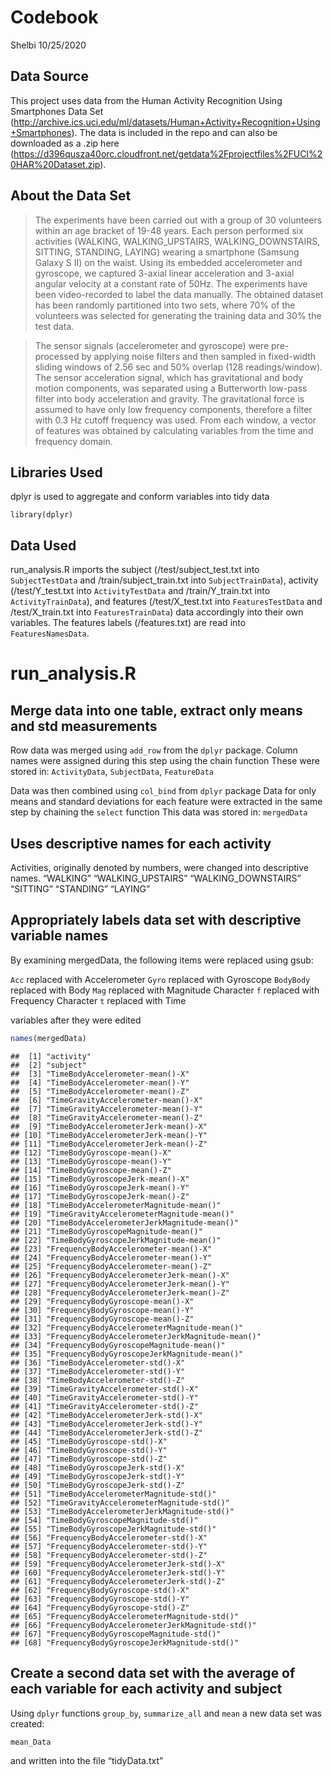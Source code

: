 Codebook
================
Shelbi
10/25/2020

## Data Source

This project uses data from the Human Activity Recognition Using
Smartphones Data Set
(<http://archive.ics.uci.edu/ml/datasets/Human+Activity+Recognition+Using+Smartphones>).
The data is included in the repo and can also be downloaded as a .zip
here
(<https://d396qusza40orc.cloudfront.net/getdata%2Fprojectfiles%2FUCI%20HAR%20Dataset.zip>).

## About the Data Set

> The experiments have been carried out with a group of 30 volunteers
> within an age bracket of 19-48 years. Each person performed six
> activities (WALKING, WALKING\_UPSTAIRS, WALKING\_DOWNSTAIRS, SITTING,
> STANDING, LAYING) wearing a smartphone (Samsung Galaxy S II) on the
> waist. Using its embedded accelerometer and gyroscope, we captured
> 3-axial linear acceleration and 3-axial angular velocity at a constant
> rate of 50Hz. The experiments have been video-recorded to label the
> data manually. The obtained dataset has been randomly partitioned into
> two sets, where 70% of the volunteers was selected for generating the
> training data and 30% the test data.

> The sensor signals (accelerometer and gyroscope) were pre-processed by
> applying noise filters and then sampled in fixed-width sliding windows
> of 2.56 sec and 50% overlap (128 readings/window). The sensor
> acceleration signal, which has gravitational and body motion
> components, was separated using a Butterworth low-pass filter into
> body acceleration and gravity. The gravitational force is assumed to
> have only low frequency components, therefore a filter with 0.3 Hz
> cutoff frequency was used. From each window, a vector of features was
> obtained by calculating variables from the time and frequency domain.


## Libraries Used

dplyr is used to aggregate and conform variables into tidy data

    library(dplyr)

## Data Used

run\_analysis.R imports the subject (/test/subject\_test.txt into
`SubjectTestData` and /train/subject\_train.txt into
`SubjectTrainData`), activity (/test/Y\_test.txt into `ActivityTestData`
and /train/Y\_train.txt into `ActivityTrainData`), and features
(/test/X\_test.txt into `FeaturesTestData` and /test/X\_train.txt into
`FeaturesTrainData`) data accordingly into their own variables. The
features labels (/features.txt) are read into `FeaturesNamesData`.

# run\_analysis.R

## Merge data into one table, extract only means and std measurements

Row data was merged using `add_row` from the `dplyr` package. Column
names were assigned during this step using the chain function These were
stored in: `ActivityData`, `SubjectData`, `FeatureData`

Data was then combined using `col_bind` from `dplyr` package Data for
only means and standard deviations for each feature were extracted in
the same step by chaining the `select` function This data was stored in:
`mergedData`

## Uses descriptive names for each activity

Activities, originally denoted by numbers, were changed into descriptive
names. 
“WALKING” 
“WALKING\_UPSTAIRS” 
“WALKING\_DOWNSTAIRS” 
“SITTING”
“STANDING” “LAYING”

## Appropriately labels data set with descriptive variable names

By examining mergedData, the following items were replaced using gsub:

`Acc` replaced with Accelerometer
`Gyro` replaced with Gyroscope
`BodyBody` replaced with Body 
`Mag` replaced with Magnitude 
Character `f` replaced with Frequency 
Character `t` replaced with Time

variables after they were edited

``` r
names(mergedData)
```

    ##  [1] "activity"                                      
    ##  [2] "subject"                                       
    ##  [3] "TimeBodyAccelerometer-mean()-X"                
    ##  [4] "TimeBodyAccelerometer-mean()-Y"                
    ##  [5] "TimeBodyAccelerometer-mean()-Z"                
    ##  [6] "TimeGravityAccelerometer-mean()-X"             
    ##  [7] "TimeGravityAccelerometer-mean()-Y"             
    ##  [8] "TimeGravityAccelerometer-mean()-Z"             
    ##  [9] "TimeBodyAccelerometerJerk-mean()-X"            
    ## [10] "TimeBodyAccelerometerJerk-mean()-Y"            
    ## [11] "TimeBodyAccelerometerJerk-mean()-Z"            
    ## [12] "TimeBodyGyroscope-mean()-X"                    
    ## [13] "TimeBodyGyroscope-mean()-Y"                    
    ## [14] "TimeBodyGyroscope-mean()-Z"                    
    ## [15] "TimeBodyGyroscopeJerk-mean()-X"                
    ## [16] "TimeBodyGyroscopeJerk-mean()-Y"                
    ## [17] "TimeBodyGyroscopeJerk-mean()-Z"                
    ## [18] "TimeBodyAccelerometerMagnitude-mean()"         
    ## [19] "TimeGravityAccelerometerMagnitude-mean()"      
    ## [20] "TimeBodyAccelerometerJerkMagnitude-mean()"     
    ## [21] "TimeBodyGyroscopeMagnitude-mean()"             
    ## [22] "TimeBodyGyroscopeJerkMagnitude-mean()"         
    ## [23] "FrequencyBodyAccelerometer-mean()-X"           
    ## [24] "FrequencyBodyAccelerometer-mean()-Y"           
    ## [25] "FrequencyBodyAccelerometer-mean()-Z"           
    ## [26] "FrequencyBodyAccelerometerJerk-mean()-X"       
    ## [27] "FrequencyBodyAccelerometerJerk-mean()-Y"       
    ## [28] "FrequencyBodyAccelerometerJerk-mean()-Z"       
    ## [29] "FrequencyBodyGyroscope-mean()-X"               
    ## [30] "FrequencyBodyGyroscope-mean()-Y"               
    ## [31] "FrequencyBodyGyroscope-mean()-Z"               
    ## [32] "FrequencyBodyAccelerometerMagnitude-mean()"    
    ## [33] "FrequencyBodyAccelerometerJerkMagnitude-mean()"
    ## [34] "FrequencyBodyGyroscopeMagnitude-mean()"        
    ## [35] "FrequencyBodyGyroscopeJerkMagnitude-mean()"    
    ## [36] "TimeBodyAccelerometer-std()-X"                 
    ## [37] "TimeBodyAccelerometer-std()-Y"                 
    ## [38] "TimeBodyAccelerometer-std()-Z"                 
    ## [39] "TimeGravityAccelerometer-std()-X"              
    ## [40] "TimeGravityAccelerometer-std()-Y"              
    ## [41] "TimeGravityAccelerometer-std()-Z"              
    ## [42] "TimeBodyAccelerometerJerk-std()-X"             
    ## [43] "TimeBodyAccelerometerJerk-std()-Y"             
    ## [44] "TimeBodyAccelerometerJerk-std()-Z"             
    ## [45] "TimeBodyGyroscope-std()-X"                     
    ## [46] "TimeBodyGyroscope-std()-Y"                     
    ## [47] "TimeBodyGyroscope-std()-Z"                     
    ## [48] "TimeBodyGyroscopeJerk-std()-X"                 
    ## [49] "TimeBodyGyroscopeJerk-std()-Y"                 
    ## [50] "TimeBodyGyroscopeJerk-std()-Z"                 
    ## [51] "TimeBodyAccelerometerMagnitude-std()"          
    ## [52] "TimeGravityAccelerometerMagnitude-std()"       
    ## [53] "TimeBodyAccelerometerJerkMagnitude-std()"      
    ## [54] "TimeBodyGyroscopeMagnitude-std()"              
    ## [55] "TimeBodyGyroscopeJerkMagnitude-std()"          
    ## [56] "FrequencyBodyAccelerometer-std()-X"            
    ## [57] "FrequencyBodyAccelerometer-std()-Y"            
    ## [58] "FrequencyBodyAccelerometer-std()-Z"            
    ## [59] "FrequencyBodyAccelerometerJerk-std()-X"        
    ## [60] "FrequencyBodyAccelerometerJerk-std()-Y"        
    ## [61] "FrequencyBodyAccelerometerJerk-std()-Z"        
    ## [62] "FrequencyBodyGyroscope-std()-X"                
    ## [63] "FrequencyBodyGyroscope-std()-Y"                
    ## [64] "FrequencyBodyGyroscope-std()-Z"                
    ## [65] "FrequencyBodyAccelerometerMagnitude-std()"     
    ## [66] "FrequencyBodyAccelerometerJerkMagnitude-std()" 
    ## [67] "FrequencyBodyGyroscopeMagnitude-std()"         
    ## [68] "FrequencyBodyGyroscopeJerkMagnitude-std()"

## Create a second data set with the average of each variable for each activity and subject

Using `dplyr` functions `group_by`, `summarize_all` and `mean` a new
data set was created:

    mean_Data

and written into the file “tidyData.txt”
